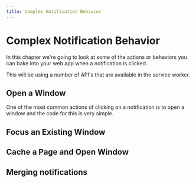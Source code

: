 ```yaml
---
title: Complex Notification Behavior
---
```

# Complex Notification Behavior

In this chapter we're going to look at some of the actions or behaviors you can
bake into your web app when a notification is clicked.

This will be using a number of API's that are available in the service worker.

## Open a Window

One of the most common actions of clicking on a notification is to open a
window and the code for this is very simple.



## Focus an Existing Window

## Cache a Page and Open Window

## Merging notifications
